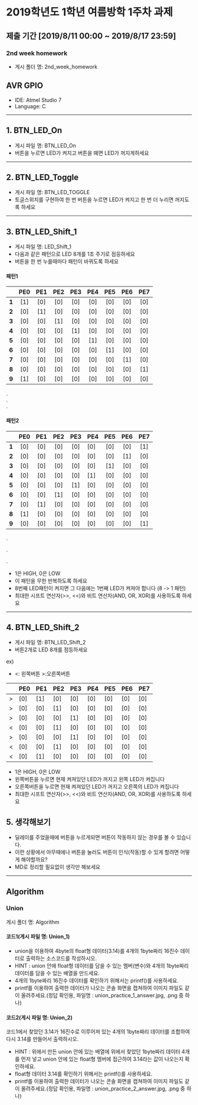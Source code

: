 # 2019학년도 1학년 여름방학 1주차 과제

## 제출 기간 [2019/8/11 00:00 ~ 2019/8/17 23:59]

### 2nd week homework
* 게시 폴더 명: 2nd_week_homework

## AVR GPIO 
* IDE: Atmel Studio 7
* Language: C
-------------
## 1. BTN_LED_On
* 게시 파일 명: BTN_LED_On
* 버튼을 누르면 LED가 켜지고 버튼을 뗴면 LED가 꺼지게하세요
-------------
## 2. BTN_LED_Toggle
* 게시 파일 명: BTN_LED_TOGGLE
* 토글스위치를 구현하여 한 번 버튼을 누르면 LED가 켜지고 한 번 더 누리면 꺼지도록 하세요
-------------
## 3. BTN_LED_Shift_1
* 게시 파일 명: LED_Shift_1
* 다음과 같은 패턴으로 LED 8개를 1초 주기로 점등하세요
* 버튼을 한 번 누를때마다 패턴이 바뀌도록 하세요 

#### 패턴1

|       | **PE0** | **PE1** | **PE2** | **PE3** | PE4  | PE5  | PE6  | PE7  |
| :---: | :-----: | :-----: | :-----: | :-----: | :--: | :--: | :--: | :--: |
| **1** |   [1]   |   [0]   |   [0]   |   [0]   | [0]  | [0]  | [0]  | [0]  |
| **2** |   [0]   |   [1]   |   [0]   |   [0]   | [0]  | [0]  | [0]  | [0]  |
| **3** |   [0]   |   [0]   |   [1]   |   [0]   | [0]  | [0]  | [0]  | [0]  |
| **4** |   [0]   |   [0]   |   [0]   |   [1]   | [0]  | [0]  | [0]  | [0]  |
| **5** |   [0]   |   [0]   |   [0]   |   [0]   | [1]  | [0]  | [0]  | [0]  |
| **6** |   [0]   |   [0]   |   [0]   |   [0]   | [0]  | [1]  | [0]  | [0]  |
| **7** |   [0]   |   [0]   |   [0]   |   [0]   | [0]  | [0]  | [1]  | [0]  |
| **8** |   [0]   |   [0]   |   [0]   |   [0]   | [0]  | [0]  | [0]  | [1]  |
| **9** |   [1]   |   [0]   |   [0]   |   [0]   | [0]  | [0]  | [0]  | [0]  |
. <br> . <br> .

#### 패턴2

|       | PE0  | PE1  | PE2  | PE3  | PE4  | PE5  | PE6  | PE7  |
| :---: | :--: | :--: | :--: | :--: | ---- | :--: | :--: | :--: |
| **1** | [0]  | [0]  | [0]  | [0]  | [0]  | [0]  | [0]  | [1]  |
| **2** | [0]  | [0]  | [0]  | [0]  | [0]  | [0]  | [1]  | [0]  |
| **3** | [0]  | [0]  | [0]  | [0]  | [0]  | [1]  | [0]  | [0]  |
| **4** | [0]  | [0]  | [0]  | [0]  | [1]  | [0]  | [0]  | [0]  |
| **5** | [0]  | [0]  | [0]  | [1]  | [0]  | [0]  | [0]  | [0]  |
| **6** | [0]  | [0]  | [1]  | [0]  | [0]  | [0]  | [0]  | [0]  |
| **7** | [0]  | [1]  | [0]  | [0]  | [0]  | [0]  | [0]  | [0]  |
| **8** | [1]  | [0]  | [0]  | [0]  | [0]  | [0]  | [0]  | [0]  |
| **9** | [0]  | [0]  | [0]  | [0]  | [0]  | [0]  | [0]  | [1]  |

.<br>

.<br>

.<br>

* 1은 HIGH, 0은 LOW
* 이 패턴을 무한 반복하도록 하세요
* 8번째 LED패턴이 켜지면 그 다음에는 1번째 LED가 켜져야 합니다 (8 -> 1 패턴)
* 최대한 시프트 연산자(>>, <<)와 비트 연산자(AND, OR, XOR)를 사용하도록 하세요
-------------

## 4. BTN_LED_Shift_2
* 게시 파일 명: BTN_LED_Shift_2
* 버튼2개로 LED 8개를 점등하세요

ex)<br>

- <: 왼쪽버튼		>:오른쪽버튼

|      | PE0  | PE1  | PE2  | PE3  | PE4  | PE5  | PE6  | PE7  |
| ---- | ---- | ---- | ---- | ---- | ---- | ---- | ---- | ---- |
| >    | [0]  | [1]  | [0]  | [0]  | [0]  | [0]  | [0]  | [0]  |
| >    | [0]  | [0]  | [1]  | [0]  | [0]  | [0]  | [0]  | [0]  |
| >    | [0]  | [0]  | [0]  | [1]  | [0]  | [0]  | [0]  | [0]  |
| <    | [0]  | [0]  | [1]  | [0]  | [0]  | [0]  | [0]  | [0]  |
| >    | [0]  | [0]  | [0]  | [1]  | [0]  | [0]  | [0]  | [0]  |
| <    | [0]  | [0]  | [1]  | [0]  | [0]  | [0]  | [0]  | [0]  |
| <    | [0]  | [1]  | [0]  | [0]  | [0]  | [0]  | [0]  | [0]  |



* 1은 HIGH, 0은 LOW
* 왼쪽버튼을 누르면 현재 켜져있던 LED가 꺼지고 왼쪽 LED가 켜집니다
* 오른쪽버튼을 누르면 현재 켜져있던 LED가 꺼지고 오른쪽의 LED가 켜집니다
* 최대한 시프트 연산자(>>, <<)와 비트 연산자(AND, OR, XOR)를 사용하도록 하세요



## 5. 생각해보기

- 딜레이를 주었을때에 버튼을 누르게되면 버튼이 작동하지 않는 경우를 볼 수 있습니다.
- 이런 상황에서 아무때에나 버튼을 눌러도 버튼이 인식(작동)할 수 있게 할려면 어떻게 해야할까요?
- MD로 정리할 필요없이 생각만 해보세요

-------------

## Algorithm 

### Union

게시 폴더 명: Algorithm

#### 코드1(게시 파일 명: Union_1)

- union을 이용하여 4byte의 float형 데이터(3.14)를 4개의 1byte짜리 16진수 데이터로 출력하는 소스코드를 작성하시오.
- HINT : union 안에 float형 데이터를 담을 수 있는 멤버(변수)와 4개의 1byte짜리 데이터를 담을 수 있는 배열을 만드세요.
- 4개의 1byte짜리 16진수 데이터를 확인하기 위해서는 printf()를 사용하세요.
- printf를 이용하여 출력한 데이터가 나오는 콘솔 화면을 캡쳐하여 이미지 파일도 같이 올려주세요.(정답 확인용, 파일명 : union_practice_1_answer.jpg, .png 중 하나)



#### 코드2(게시 파일 명: Union_2)

코드1에서 찾았던 3.14가 16진수로 이루어져 있는 4개의 1byte짜리 데이터를 조합하여 다시 3.14를 만들어서 출력하시오.

- HINT : 위에서 만든 union 안에 있는 배열에 위에서 찾았던 1byte짜리 데이터 4개를 먼저 넣고 union 안에 있는 float형 멤버에 접근하여 3.14라는 값이 나오는지 확인하세요.
- float형 데이터 3.14를 확인하기 위해서는 printf()를 사용하세요.
- printf를 이용하여 출력한 데이터가 나오는 콘솔 화면을 캡쳐하여 이미지 파일도 같이 올려주세요.(정답 확인용, 파일명 : union_practice_2_answer.jpg, .png 중 하나)